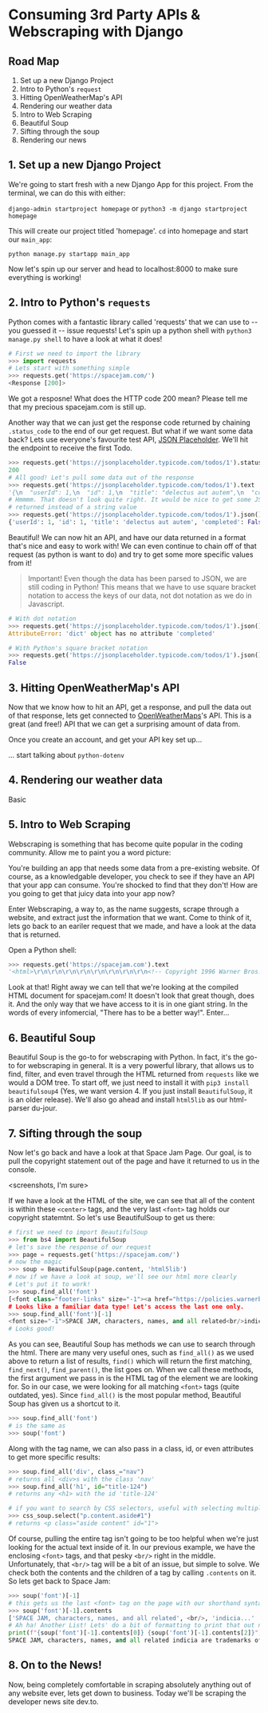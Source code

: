 # Consuming 3rd Party APIs & Webscraping with Django


## Road Map

1. Set up a new Django Project
2. Intro to Python's `request`
3. Hitting OpenWeatherMap's API
4. Rendering our weather data
5. Intro to Web Scraping
6. Beautiful Soup
7. Sifting through the soup
8. Rendering our news

## 1. Set up a new Django Project
We're going to start fresh with a new Django App for this project. From the terminal, we can do this with either:

`django-admin startproject homepage` or `python3 -m django startproject homepage`

This will create our project titled 'homepage'. `cd` into homepage and start our `main_app`:

`python manage.py startapp main_app`

Now let's spin up our server and head to localhost:8000 to make sure everything is working!
## 2. Intro to Python's `requests`

Python comes with a fantastic library called 'requests' that we can use to -- you guessed it -- issue requests! Let's spin up a python shell with `python3 manage.py shell` to have a look at what it does!

```python
# First we need to import the library
>>> import requests
# Lets start with something simple
>>> requests.get('https://spacejam.com/')
<Response [200]>
```

We got a resposne! What does the HTTP code 200 mean? Please tell me that my precious spacejam.com is still up.

Another way that we can just get the response code returned by chaining `.status_code` to the end of our get request. But what if we want some data back? Lets use everyone's favourite test API, [JSON Placeholder](https://jsonplaceholder.typicode.com/). We'll hit the endpoint to receive the first Todo.

```python
>>> requests.get('https://jsonplaceholder.typicode.com/todos/1').status_code
200
# All good! Let's pull some data out of the response
>>> requests.get('https://jsonplaceholder.typicode.com/todos/1').text
'{\n  "userId": 1,\n  "id": 1,\n  "title": "delectus aut autem",\n  "completed": false\n}'
# Hmmmm. That doesn't look quite right. It would be nice to get some JSON 
# returned instead of a string value
>>> requests.get('https://jsonplaceholder.typicode.com/todos/1').json()
{'userId': 1, 'id': 1, 'title': 'delectus aut autem', 'completed': False}
```

Beautiful! We can now hit an API, and have our data returned in a format that's nice and easy to work with! We can even continue to chain off of that request (as python is want to do) and try to get some more specific values from it! 

> Important! Even though the data has been parsed to JSON, we are still coding in Python! This means that we have to use square bracket notation to access the keys of our data, not dot notation as we do in Javascript.

```python
# With dot notation
>>> requests.get('https://jsonplaceholder.typicode.com/todos/1').json().completed
AttributeError: 'dict' object has no attribute 'completed'

# With Python's square bracket notation
>>> requests.get('https://jsonplaceholder.typicode.com/todos/1').json()['completed']
False
```

## 3. Hitting OpenWeatherMap's API

Now that we know how to hit an API, get a response, and pull the data out of that response, lets get connected to [OpenWeatherMaps]()'s API. This is a great (and free!) API that we can get a surprising amount of data from.  

Once you create an account, and get your API key set up...

... start talking about `python-dotenv`
## 4. Rendering our weather data
Basic
## 5. Intro to Web Scraping

Webscraping is something that has become quite popular in the coding community. Allow me to paint you a word picture:

You're building an app that needs some data from a pre-existing website. Of course, as a knowledgable developer, you check to see if they have an API that your app can consume. You're shocked to find that they don't! How are you going to get that juicy data into your app now?

Enter Webscraping, a way to, as the name suggests, scrape through a website, and extract just the information that we want. Come to think of it, lets go back to an eariler request that we made, and have a look at the data that is returned. 

Open a Python shell:
```python
>>> requests.get('https://spacejam.com').text
'<html>\r\n\r\n\r\n\r\n\r\n\r\n\r\n\r\n<!-- Copyright 1996 Warner Bros. Online -->\r\n...'
```

Look at that! Right away we can tell that we're looking at the compiled HTML document for spacejam.com! It doesn't look that great though, does it. And the only way that we have access to it is in one giant string. In the words of every infomercial, "There has to be a better way!". Enter...
## 6. Beautiful Soup

Beautiful Soup is the go-to for webscraping with Python. In fact, it's the go-to for webscraping in general. It is a very powerful library, that allows us to find, filter, and even travel through the HTML returned from `requests` like we would a DOM tree. To start off, we just need to install it with `pip3 install beautifulsoup4` (Yes, we want version 4. If you just install `BeautifulSoup`, it is an older release). We'll also go ahead and install `html5lib` as our html-parser du-jour. 

## 7. Sifting through the soup

Now let's go back and have a look at that Space Jam Page. Our goal, is to pull the copyright statement out of the page and have it returned to us in the console. 

<screenshots, I'm sure>

If we have a look at the HTML of the site, we can see that all of the content is within these `<center>` tags, and the very last `<font>` tag holds our copyright statemtnt. So let's use BeautifulSoup to get us there:

```python
# first we need to import BeautifulSoup
>>> from bs4 import BeautifulSoup
# let's save the response of our request
>>> page = requests.get('https://spacejam.com/')
# now the magic
>>> soup = BeautifulSoup(page.content, 'html5lib')
# now if we have a look at soup, we'll see our html more clearly
# Let's put it to work!
>>> soup.find_all('font')
[<font class="footer-links" size="-1"><a href="https://policies.warnerbros.com/...
# Looks like a familiar data type! Let's access the last one only.
>>> soup.find_all('font')[-1]
<font size="-1">SPACE JAM, characters, names, and all related<br/>indicia...
# Looks good!
```
As you can see, Beautiful Soup has methods we can use to search through the html. There are many very useful ones, such as `find_all()` as we used above to return a list of results, `find()` which will return the first matching, `find_next()`, `find_parent()`, the list goes on. When we call these methods, the first argument we pass in is the HTML tag of the element we are looking for. So in our case, we were looking for all matching `<font>` tags (quite outdated, yes). Since `find_all()` is the most popular method, Beautiful Soup has given us a shortcut to it. 
```python
>>> soup.find_all('font')
# is the same as 
>>> soup('font')
```

Along with the tag name, we can also pass in a class, id, or even attributes to get more specific results:

```python
>>> soup.find_all('div', class_="nav")
# returns all <div>s with the class 'nav'
>>> soup.find_all('h1', id="title-124")
# returns any <h1> with the id 'title-124'

# if you want to search by CSS selectors, useful with selecting multiple classes
>>> css_soup.select("p.content.aside#1")
# returns <p class="aside content" id="1">
```

Of course, pulling the entire tag isn't going to be too helpful when we're just looking for the actual text inside of it. In our previous example, we have the enclosing `<font>` tags, and that pesky `<br/>` right in the middle. Unfortunately, that `<br/>` tag will be a bit of an issue, but simple to solve. We check both the contents and the children of a tag by calling `.contents` on it. So lets get back to Space Jam:

```python
>>> soup('font')[-1]
# this gets us the last <font> tag on the page with our shorthand syntax
>>> soup('font')[-1].contents
['SPACE JAM, characters, names, and all related', <br/>, 'indicia...'
# Ah ha! Another List! Lets' do a bit of formatting to print that out nicely
print(f"{soup('font')[-1].contents[0]} {soup('font')[-1].contents[2]}")
SPACE JAM, characters, names, and all related indicia are trademarks of Warner Bros. © 1996
```

## 8. On to the News!

Now, being completely comfortable in scraping absolutely anything out of any website ever, lets get down to business. Today we'll be scraping the developer news site dev.to. 
